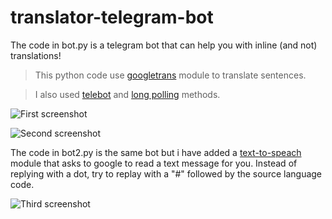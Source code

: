 # translator-telegram-bot

The code in bot.py is a telegram bot that can help you with inline (and not) translations!
>This python code use [googletrans](https://pypi.org/project/googletrans/) module to translate sentences.

>I also used [telebot](https://github.com/eternnoir/pyTelegramBotAPI) and [long polling](https://en.wikipedia.org/wiki/Push_technology#Long_polling) methods.

![First screenshot](https://raw.githubusercontent.com/kingsman96/translator-bot/master/first.png)

![Second screenshot](https://raw.githubusercontent.com/kingsman96/translator-bot/master/second.png)

The code in bot2.py is the same bot but i have added a [text-to-speach](https://gtts.readthedocs.io/en/latest/module.html#) module that asks to google to read a text message for you. Instead of replying with a dot, try to replay with a "#" followed by the source language code.

![Third screenshot](https://raw.githubusercontent.com/kingsman96/translator-bot/master/third.png)
